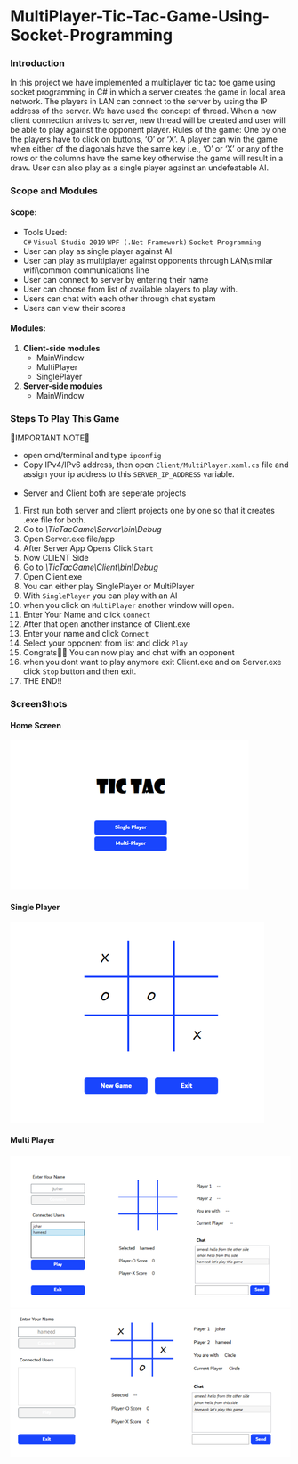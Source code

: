 # MultiPlayer-Tic-Tac-Game-Using-Socket-Programming

###	Introduction 
In this project we have implemented a multiplayer tic tac toe game using socket programming in C# in which a server creates the game in local area network. The players in LAN can connect to the server by using the IP address of the server. We have used the concept of thread. When a new client connection arrives to server, new thread will be created and user will be able to play against the opponent player. Rules of the game: One by one the players have to click on buttons, ‘O’ or ‘X’. A player can win the game when either of the diagonals have the same key i.e., ‘O’ or ‘X’ or any of the rows or the columns have the same key otherwise the game will result in a draw. User can also play as a single player against an undefeatable AI.
###	Scope and Modules
#### Scope:

-	Tools Used: <br>
`C#`
`Visual Studio 2019`
`WPF (.Net Framework)`
`Socket Programming`
-	User can play as single player against AI
-	User can play as multiplayer against opponents through LAN\similar wifi\common communications line
-	User can connect to server by entering their name
-	User can choose from list of available players to play with.
-	Users can chat with each other through chat system
-	Users can view their scores
#### Modules:
1. <b>Client-side modules</b>
   - MainWindow
   - MultiPlayer
   - SinglePlayer
2. <b>Server-side modules</b>
   - MainWindow

### Steps To Play This Game

📝IMPORTANT NOTE📝
- open cmd/terminal and type `ipconfig`
- Copy IPv4/IPv6 address, then open `Client/MultiPlayer.xaml.cs` file and assign your ip address to this `SERVER_IP_ADDRESS` variable.
<br><br>
- Server and Client both are seperate projects
1. First run both server and client projects one by one so that it creates .exe file for both.
2. Go to <i>\TicTacGame\Server\bin\Debug</i>
3. Open Server.exe file/app
4. After Server App Opens Click `Start`
5. Now CLIENT Side
6. Go to <i>\TicTacGame\Client\bin\Debug</i>
7. Open Client.exe
8. You can either play SinglePlayer or MultiPlayer
9. With `SinglePlayer` you can play with an AI
10. when you click on `MultiPlayer` another window will open.
11. Enter Your Name and click `Connect`
12. After that open another instance of Client.exe
13. Enter your name and click `Connect`
14. Select your opponent from list and click `Play`
15. Congrats🎉🎊 You can now play and chat with an opponent
16. when you dont want to play anymore exit Client.exe and on Server.exe click `Stop` button and then exit.
17. THE END!!

### ScreenShots
#### Home Screen
![Tic Tac Home Screen](1.PNG)

#### Single Player
![Tic Tac Single Player](2.PNG)

#### Multi Player
![Tic Tac Multi Player](3.PNG)
![Tic Tac Multi Player](4.PNG)
